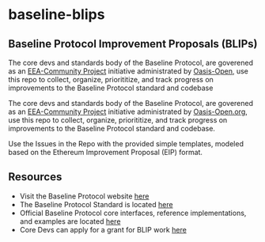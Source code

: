 # baseline-blips
<h2>Baseline Protocol Improvement Proposals (BLIPs)</h2>

The core devs and standards body of the Baseline Protocol, are goverened as an [EEA-Community Project](https://entethalliance.org/eeacommunityprojects/) initiative administrated by [Oasis-Open](https://oasis-open.org), use this repo to collect, organize, priorititize, and track progress on improvements to the Baseline Protocol standard and codebase

The core devs and standards body of the Baseline Protocol, are goverened as an [EEA-Community Project](https://entethalliance.org/eeacommunityprojects/) initiative administrated by [Oasis-Open.org](https://oasis-open.org), use this repo to collect, organize, priorititize, and track progress on improvements to the Baseline Protocol standard and codebase.

Use the Issues in the Repo with the provided simple templates, modeled based on the Ethereum Improvement Proposal (EIP) format.

## Resources
* Visit the Baseline Protocol website [here](https://baseline-protocol.org)
* The Baseline Protocol Standard is located [here](https://github.com/eea-oasis/baseline-standard)
* Official Baseline Protocol core interfaces, reference implementations, and examples are located [here](https://github.com/eea-oasis/baseline)
* Core Devs can apply for a grant for BLIP work [here](https://github.com/eea-oasis/baseline-grants)
